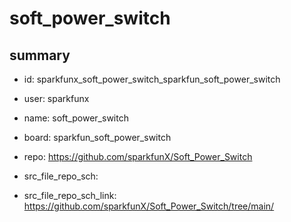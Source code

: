 # soft_power_switch
 
## summary 
* id: sparkfunx_soft_power_switch_sparkfun_soft_power_switch
* user: sparkfunx
* name: soft_power_switch
* board: sparkfun_soft_power_switch
* repo: https://github.com/sparkfunX/Soft_Power_Switch



* src_file_repo_sch: 
* src_file_repo_sch_link: https://github.com/sparkfunX/Soft_Power_Switch/tree/main/






